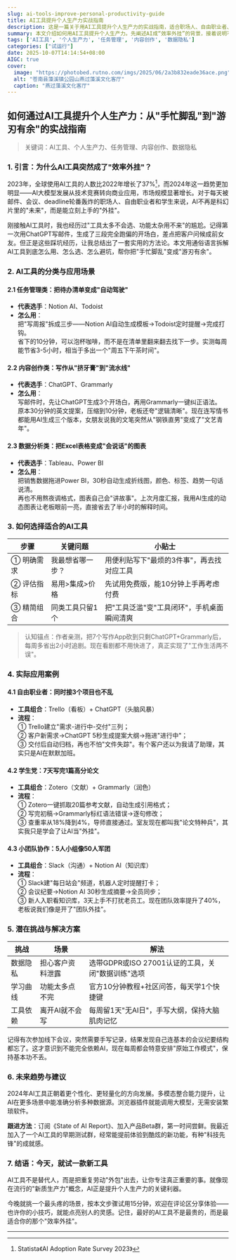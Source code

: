 ```yaml
---
slug: ai-tools-improve-personal-productivity-guide
title: AI工具提升个人生产力实战指南
description: 这是一篇关于用AI工具提升个人生产力的实战指南，适合职场人、自由职业者、学生等。文中介绍了任务管理、内容创作、数据分析等类别的AI工具，给出选择方法与实际应用案例。同时，分析潜在挑战与解决办法，展望未来趋势，助你选到适合的“效率外挂”。
summary: 本文介绍如何用AI工具提升个人生产力。先阐述AI成“效率外挂”的背景，接着说明不同类型AI工具的应用场景、选择方法，给出不同人群的使用案例，还提及潜在挑战及解决方案，最后展望未来趋势并鼓励试用。
tags: ['AI工具', '个人生产力', '任务管理', '内容创作', '数据隐私']
categories: ["试运行"]
date: 2025-10-07T14:14:54+08:00
AIGC: true
cover:
  image: "https://photobed.rutno.com/imgs/2025/06/2a3b832eade36ace.png"
  alt: "苍南县藻溪镇公园山燕过藻溪文化客厅"
  caption: "燕过藻溪文化客厅"
---
```

## 如何通过AI工具提升个人生产力：从"手忙脚乱"到"游刃有余"的实战指南

> 关键词：AI工具、个人生产力、任务管理、内容创作、数据隐私

### 1. 引言：为什么AI工具突然成了"效率外挂"？

2023年，全球使用AI工具的人数比2022年增长了37%[^1]，而2024年这一趋势更加明显——AI大模型发展从技术竞赛转向商业应用，市场规模显著增长。对于每天被邮件、会议、deadline轮番轰炸的职场人、自由职业者和学生来说，AI不再是科幻片里的"未来"，而是能立刻上手的"外挂"。

刚接触AI工具时，我也经历过"工具太多不会选、功能太杂用不来"的尴尬。记得第一次用ChatGPT写邮件，生成了三段完全跑偏的开场白，差点把客户问候成前女友。但正是这些踩坑经历，让我总结出了一套实用的方法论。本文用通俗语言拆解AI工具到底怎么用、怎么选、怎么避坑，帮你把"手忙脚乱"变成"游刃有余"。

### 2. AI工具的分类与应用场景

#### 2.1 任务管理类：把待办清单变成"自动驾驶"
- **代表选手**：Notion AI、Todoist  
- **怎么用**：  
  把"写周报"拆成三步——Notion AI自动生成模板→Todoist定时提醒→完成打钩。  
  省下的10分钟，可以泡杯咖啡，而不是在清单里翻来翻去找下一步。实测每周能节省3-5小时，相当于多出一个"周五下午茶时间"。

#### 2.2 内容创作类：写作从"挤牙膏"到"流水线"
- **代表选手**：ChatGPT、Grammarly  
- **怎么用**：  
  写邮件时，先让ChatGPT生成3个开场白，再用Grammarly一键纠正语法。  
  原本30分钟的英文提案，压缩到10分钟，老板还夸"逻辑清晰"。现在连写情书都能用AI生成三个版本，女朋友说我的文笔突然从"钢铁直男"变成了"文艺青年"。

#### 2.3 数据分析类：把Excel表格变成"会说话"的图表
- **代表选手**：Tableau、Power BI  
- **怎么用**：  
  把销售数据拖进Power BI，30秒自动生成折线图，颜色、标签、趋势一句话说清。  
  再也不用熬夜调格式，图表自己会"讲故事"。上次月度汇报，我用AI生成的动态图表让老板眼前一亮，直接省去了半小时的解释时间。

### 3. 如何选择适合的AI工具

| 步骤 | 关键问题 | 小贴士 |
|---|---|---|
| ① 明确需求 | 我最想省哪一步？ | 用便利贴写下"最烦的3件事"，再去找对应工具 |
| ② 评估指标 | 易用>集成>价格 | 先试用免费版，能10分钟上手再考虑付费 |
| ③ 精简组合 | 同类工具只留1个 | 把"工具泛滥"变"工具闭环"，手机桌面瞬间清爽 |

> 认知锚点：作者亲测，把7个写作App砍到只剩ChatGPT+Grammarly后，每周多省出2小时追剧。现在看剧都不用快进了，真正实现了"工作生活两不误"。

### 4. 实际应用案例

#### 4.1 自由职业者：同时接3个项目也不乱
- **工具组合**：Trello（看板）+ ChatGPT（头脑风暴）  
- **流程**：  
  ① Trello建立"需求-进行中-交付"三列；  
  ② 客户新需求→ChatGPT 5秒生成提案大纲→拖进"进行中"；  
  ③ 交付后自动归档，再也不怕"文件失踪"。有个客户还以为我请了助理，其实只是AI在默默加班。

#### 4.2 学生党：7天写完1篇高分论文
- **工具组合**：Zotero（文献）+ Grammarly（润色）  
- **流程**：  
  ① Zotero一键抓取20篇参考文献，自动生成引用格式；  
  ② 写完初稿→Grammarly标红语法错误→逐句修改；  
  ③ 查重率从18%降到4%，导师直接通过。室友现在都叫我"论文特种兵"，其实我只是学会了让AI当"外挂"。

#### 4.3 小团队协作：5人小组像50人军团
- **工具组合**：Slack（沟通）+ Notion AI（知识库）  
- **流程**：  
  ① Slack建"每日站会"频道，机器人定时提醒打卡；  
  ② 会议纪要→Notion AI 30秒生成摘要→全员同步；  
  ③ 新人入职看知识库，3天上手不打扰老员工。现在团队效率提升了40%，老板说我们像是开了"团队外挂"。

### 5. 潜在挑战与解决方案

| 挑战 | 场景 | 解法 |
|---|---|---|
| 数据隐私 | 担心客户资料泄露 | 选带GDPR或ISO 27001认证的工具，关闭"数据训练"选项 |
| 学习曲线 | 功能太多点不完 | 官方10分钟教程+社区问答，每天学1个快捷键 |
| 工具依赖 | 离开AI就不会写 | 每周留1天"无AI日"，手写大纲，保持大脑肌肉记忆 |

记得有次参加线下会议，突然需要手写记录，结果发现自己连基本的会议纪要结构都忘了。这才意识到不能完全依赖AI，现在每周都会特意安排"原始工作模式"，保持基本功不丢。

### 6. 未来趋势与建议

2024年AI工具正朝着更个性化、更轻量化的方向发展。多模态整合能力提升，让AI在更多场景中能准确分析多种数据源。浏览器插件就能调用大模型，无需安装繁琐软件。

**跟进方法**：订阅《State of AI Report》、加入产品Beta群，第一时间尝鲜。我最近加入了一个AI工具的早期测试群，经常能提前体验到酷炫的新功能，有种"科技先锋"的成就感。

### 7. 结语：今天，就试一款新工具

AI工具不是替代人，而是把重复劳动"外包"出去，让你专注真正重要的事。就像现在流行的"新质生产力"概念，AI正是提升个人生产力的关键利器。

今晚就挑一个最头疼的场景，按本文步骤试用15分钟，欢迎在评论区分享体验——也许你的小技巧，就能点亮别人的灵感。记住，最好的AI工具不是最贵的，而是最适合你的那个"效率外挂"。

---

[^1]: Statista《AI Adoption Rate Survey 2023》
    